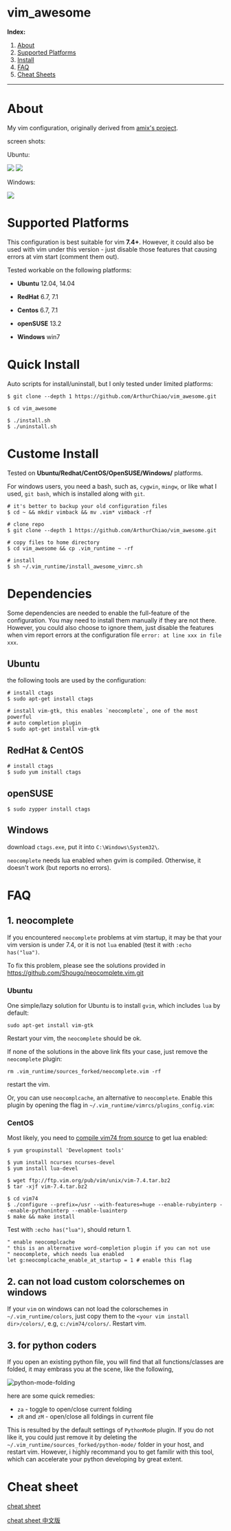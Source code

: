 vim_awesome
===========

**Index:**

1. [About](#about)
1. [Supported Platforms](#supported_platforms)
1. [Install](#install)
1. [FAQ](#faq)
1. [Cheat Sheets](#cheat_sheets)

---------------

<a name="about"></a>
# About

My vim configuration, originally derived from
[amix's project](https://github.com/amix/vimrc).

screen shots:

Ubuntu:

  <img src="res/ss-00-c.png">
  <img src="res/ss-01-python.png">

Windows:

  <img src="res/ss-win-01.png">


<a name="supported_platforms"></a>
# Supported Platforms
This configuration is best suitable for vim **7.4+**. However, it could also
be used with vim under this version - just disable those features that causing
errors at vim start (comment them out).

Tested workable on the following platforms:

* **Ubuntu** 12.04, 14.04

* **RedHat** 6.7, 7.1

* **Centos** 6.7, 7.1

* **openSUSE** 13.2

* **Windows** win7


<a name="install"></a>
# Quick Install
Auto scripts for install/uninstall, but I only tested under limited platforms:
```shell
$ git clone --depth 1 https://github.com/ArthurChiao/vim_awesome.git

$ cd vim_awesome

$ ./install.sh
$ ./uninstall.sh
```

# Custome Install
Tested on **Ubuntu/Redhat/CentOS/OpenSUSE/Windows/** platforms.

For windows users, you need a bash, such as, `cygwin`, `mingw`, or like what
I used, `git bash`, which is installed along with `git`.

```shell
# it's better to backup your old configuration files
$ cd ~ && mkdir vimback && mv .vim* vimback -rf

# clone repo
$ git clone --depth 1 https://github.com/ArthurChiao/vim_awesome.git

# copy files to home directory
$ cd vim_awesome && cp .vim_runtime ~ -rf

# install
$ sh ~/.vim_runtime/install_awesome_vimrc.sh
```


# Dependencies
Some dependencies are needed to enable the full-feature of the configuration.
You may need to install them manually if they are not there. However, you
could also choose to ignore them, just disable the features when vim report
errors at the configuration file `error: at line xxx in file xxx`.

## Ubuntu
the following tools are used by the configuration:
```shell
# install ctags
$ sudo apt-get install ctags

# install vim-gtk, this enables `neocomplete`, one of the most powerful
# auto completion plugin
$ sudo apt-get install vim-gtk
```

## RedHat & CentOS
```shell
# install ctags
$ sudo yum install ctags
```

## openSUSE
```shell
$ sudo zypper install ctags
```

## Windows
download `ctags.exe`, put it into `C:\Windows\System32\`.

`neocomplete` needs lua enabled when gvim is compiled. Otherwise, it doesn't
work (but reports no errors).

<a name="faq"></a>
# FAQ
## 1. neocomplete
If you encountered `neocomplete` problems at vim startup, it may be that 
your vim version is under 7.4, or it is not `lua` enabled (test it with 
`:echo has("lua")`.

To fix this problem, please see the solutions provided in
https://github.com/Shougo/neocomplete.vim.git

### Ubuntu
One simple/lazy solution for Ubuntu is to install `gvim`, which includes
`lua` by default:
```shell
sudo apt-get install vim-gtk
```
Restart your vim, the `neocomplete` should be ok.

If none of the solutions in the above link fits your case, just remove the 
`neocomplete` plugin:
```shell
rm .vim_runtime/sources_forked/neocomplete.vim -rf
```
restart the vim.

Or, you can use `neocomplcache`, an alternative to `neocomplete`. Enable this
plugin by opening the flag in `~/.vim_runtime/vimrcs/plugins_config.vim`:

### CentOS
Most likely, you need to [compile vim74 from source](http://www.fullybaked.co.uk/articles/installing-latest-vim-on-centos-from-source) to get lua enabled:
```shell
$ yum groupinstall 'Development tools'

$ yum install ncurses ncurses-devel
$ yum install lua-devel

$ wget ftp://ftp.vim.org/pub/vim/unix/vim-7.4.tar.bz2
$ tar -xjf vim-7.4.tar.bz2

$ cd vim74
$ ./configure --prefix=/usr --with-features=huge --enable-rubyinterp --enable-pythoninterp --enable-luainterp
$ make && make install
```
Test with `:echo has("lua")`, should return 1.

```shell
" enable neocomplcache
" this is an alternative word-completion plugin if you can not use
" neocomplete, which needs lua enabled
let g:neocomplcache_enable_at_startup = 1 # enable this flag
```

## 2. can not load custom colorschemes on windows

If your `vim` on windows can not load the colorschemes in `~/.vim_runtime/colors`,
just copy them to the `<your vim install dir>/colors/`, e.g, `c:/vim74/colors/`.
Restart vim.

## 3. for python coders
If you open an existing python file, you will find that all
functions/classes are folded, it may embrass you at the scene, like the
following,

![python-mode-folding](res/python-folding.jpg)

here are some quick remedies:

* `za` - toggle to open/close current folding
* `zR` and `zM` - open/close all foldings in current file

This is resulted by the default settings of `PythonMode` plugin. If you do not
like it, you could just remove it by deleting the
`~/.vim_runtime/sources_forked/python-mode/` folder in your host, and restart vim.
However, i highly recommand you to get familir with this tool, which can
accelerate your python developing by great extent.

<a name="cheat_sheets"></a>
# Cheat sheet
[cheat sheet](cheat-sheets/)

[cheat sheet 中文版](cheat-sheets/cn-zh/)

